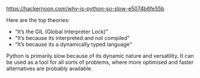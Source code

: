 https://hackernoon.com/why-is-python-so-slow-e5074b6fe55b

Here are the top theories:

- “It’s the GIL (Global Interpreter Lock)”
- “It’s because its interpreted and not compiled”
- “It’s because its a dynamically typed language”

Python is primarily slow because of its dynamic nature and versatility. It can be used as a tool for all sorts of problems, where more optimised and faster alternatives are probably available.
